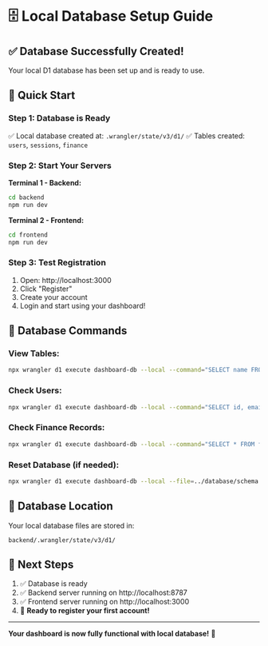 # 🗄️ Local Database Setup Guide

## ✅ **Database Successfully Created!**

Your local D1 database has been set up and is ready to use.

## 🚀 **Quick Start**

### **Step 1: Database is Ready**
✅ Local database created at: `.wrangler/state/v3/d1/`
✅ Tables created: `users`, `sessions`, `finance`

### **Step 2: Start Your Servers**

**Terminal 1 - Backend:**
```bash
cd backend
npm run dev
```

**Terminal 2 - Frontend:**
```bash
cd frontend  
npm run dev
```

### **Step 3: Test Registration**
1. Open: http://localhost:3000
2. Click "Register" 
3. Create your account
4. Login and start using your dashboard!

## 🔧 **Database Commands**

### **View Tables:**
```bash
npx wrangler d1 execute dashboard-db --local --command="SELECT name FROM sqlite_master WHERE type='table';"
```

### **Check Users:**
```bash
npx wrangler d1 execute dashboard-db --local --command="SELECT id, email, created_at FROM users;"
```

### **Check Finance Records:**
```bash
npx wrangler d1 execute dashboard-db --local --command="SELECT * FROM finance LIMIT 5;"
```

### **Reset Database (if needed):**
```bash
npx wrangler d1 execute dashboard-db --local --file=../database/schema.sql
```

## 📍 **Database Location**
Your local database files are stored in:
```
backend/.wrangler/state/v3/d1/
```

## 🎯 **Next Steps**
1. ✅ Database is ready
2. ✅ Backend server running on http://localhost:8787
3. ✅ Frontend server running on http://localhost:3000
4. 🎉 **Ready to register your first account!**

---

**Your dashboard is now fully functional with local database!** 🚀 